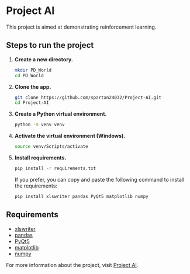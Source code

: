 # Project AI

This project is aimed at demonstrating reinforcement learning.

## Steps to run the project

1. **Create a new directory.**

    ```bash
    mkdir PD_World
    cd PD_World
    ```

2. **Clone the app.**

    ```bash
    git clone https://github.com/spartan24032/Project-AI.git
    cd Project-AI
    ```

3. **Create a Python virtual environment.**

    ```bash
    python -m venv venv
    ```

4. **Activate the virtual environment (Windows).**

    ```bash
    source venv/Scripts/activate
    ```

5. **Install requirements.**

    ```bash
    pip install -r requirements.txt
    ```

    If you prefer, you can copy and paste the following command to install the requirements:
    
    ```bash
    pip install xlswriter pandas PyQt5 matplotlib numpy
    ```

## Requirements

- [xlswriter](https://pypi.org/project/XlsxWriter/)
- [pandas](https://pandas.pydata.org/)
- [PyQt5](https://pypi.org/project/PyQt5/)
- [matplotlib](https://matplotlib.org/)
- [numpy](https://numpy.org/)

For more information about the project, visit [Project AI](https://github.com/spartan24032/Project-AI).
